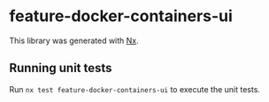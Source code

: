 # feature-docker-containers-ui

This library was generated with [Nx](https://nx.dev).

## Running unit tests

Run `nx test feature-docker-containers-ui` to execute the unit tests.
